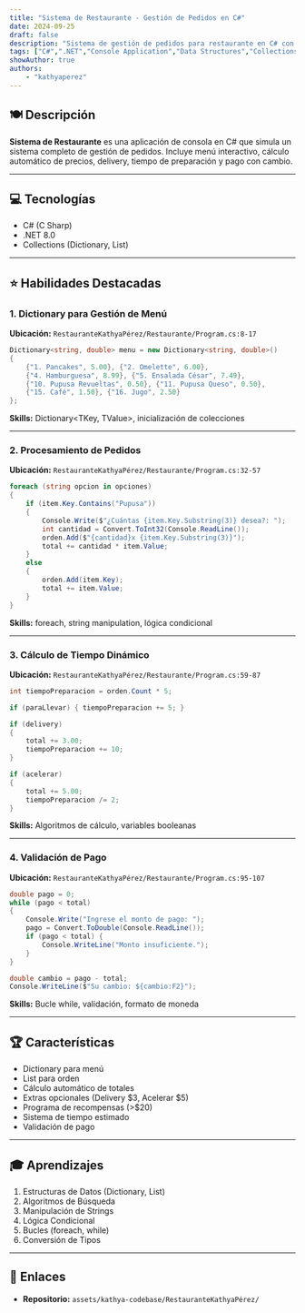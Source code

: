 ```yaml
---
title: "Sistema de Restaurante - Gestión de Pedidos en C#"
date: 2024-09-25
draft: false
description: "Sistema de gestión de pedidos para restaurante en C# con menú interactivo, cálculo de precios y sistema de pago."
tags: ["C#",".NET","Console Application","Data Structures","Collections","Business Logic"]
showAuthor: true
authors:
    - "kathyaperez"
---
```


## 🍽️ Descripción

**Sistema de Restaurante** es una aplicación de consola en C# que simula un sistema completo de gestión de pedidos. Incluye menú interactivo, cálculo automático de precios, delivery, tiempo de preparación y pago con cambio.

---

## 💻 Tecnologías

- C# (C Sharp)
- .NET 8.0
- Collections (Dictionary, List)

---

## ⭐ Habilidades Destacadas

### 1. Dictionary para Gestión de Menú

**Ubicación:** `RestauranteKathyaPérez/Restaurante/Program.cs:8-17`

```csharp
Dictionary<string, double> menu = new Dictionary<string, double>()
{
    {"1. Pancakes", 5.00}, {"2. Omelette", 6.00},
    {"4. Hamburguesa", 8.99}, {"5. Ensalada César", 7.49},
    {"10. Pupusa Revueltas", 0.50}, {"11. Pupusa Queso", 0.50},
    {"15. Café", 1.50}, {"16. Jugo", 2.50}
};
```

**Skills:** Dictionary<TKey, TValue>, inicialización de colecciones

---

### 2. Procesamiento de Pedidos

**Ubicación:** `RestauranteKathyaPérez/Restaurante/Program.cs:32-57`

```csharp
foreach (string opcion in opciones)
{
    if (item.Key.Contains("Pupusa"))
    {
        Console.Write($"¿Cuántas {item.Key.Substring(3)} desea?: ");
        int cantidad = Convert.ToInt32(Console.ReadLine());
        orden.Add($"{cantidad}x {item.Key.Substring(3)}");
        total += cantidad * item.Value;
    }
    else
    {
        orden.Add(item.Key);
        total += item.Value;
    }
}
```

**Skills:** foreach, string manipulation, lógica condicional

---

### 3. Cálculo de Tiempo Dinámico

**Ubicación:** `RestauranteKathyaPérez/Restaurante/Program.cs:59-87`

```csharp
int tiempoPreparacion = orden.Count * 5;

if (paraLlevar) { tiempoPreparacion += 5; }

if (delivery)
{
    total += 3.00;
    tiempoPreparacion += 10;
}

if (acelerar)
{
    total += 5.00;
    tiempoPreparacion /= 2;
}
```

**Skills:** Algoritmos de cálculo, variables booleanas

---

### 4. Validación de Pago

**Ubicación:** `RestauranteKathyaPérez/Restaurante/Program.cs:95-107`

```csharp
double pago = 0;
while (pago < total)
{
    Console.Write("Ingrese el monto de pago: ");
    pago = Convert.ToDouble(Console.ReadLine());
    if (pago < total) { 
        Console.WriteLine("Monto insuficiente.");
    }
}

double cambio = pago - total;
Console.WriteLine($"Su cambio: ${cambio:F2}");
```

**Skills:** Bucle while, validación, formato de moneda

---

## 🏆 Características

- Dictionary para menú
- List para orden
- Cálculo automático de totales
- Extras opcionales (Delivery $3, Acelerar $5)
- Programa de recompensas (>$20)
- Sistema de tiempo estimado
- Validación de pago

---

## 🎓 Aprendizajes

1. Estructuras de Datos (Dictionary, List)
2. Algoritmos de Búsqueda
3. Manipulación de Strings
4. Lógica Condicional
5. Bucles (foreach, while)
6. Conversión de Tipos

---

## 🔗 Enlaces

- **Repositorio:** `assets/kathya-codebase/RestauranteKathyaPérez/`
